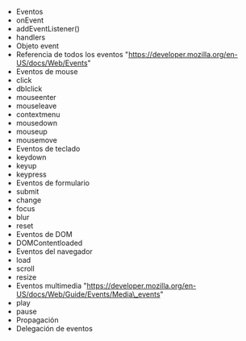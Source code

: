 -   Eventos
-   onEvent
-   addEventListener()
-   handlers
-   Objeto event
-   Referencia de todos los eventos
    "https://developer.mozilla.org/en-US/docs/Web/Events"
-   Eventos de mouse
-   click
-   dblclick
-   mouseenter
-   mouseleave
-   contextmenu
-   mousedown
-   mouseup
-   mousemove
-   Eventos de teclado
-   keydown
-   keyup
-   keypress
-   Eventos de formulario
-   submit
-   change
-   focus
-   blur
-   reset
-   Eventos de DOM
-   DOMContentloaded
-   Eventos del navegador
-   load
-   scroll
-   resize
-   Eventos multimedia
    "https://developer.mozilla.org/en-US/docs/Web/Guide/Events/Media\_events"
-   play
-   pause
-   Propagación
-   Delegación de eventos

